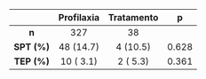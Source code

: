 

|       &nbsp;        |  Profilaxia  |  Tratamento  |   p   |
|:-------------------:|:------------:|:------------:|:-----:|
|        **n**        |     327      |      38      |       |
|  **SPT (%)**  |  48 (14.7)   |   4 (10.5)   | 0.628 |
|  **TEP (%)**  |  10 ( 3.1)   |   2 ( 5.3)   | 0.361 |


